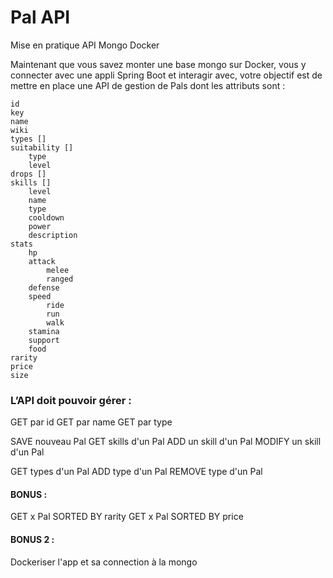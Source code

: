 # Pal API

Mise en pratique API Mongo Docker

Maintenant que vous savez monter une base mongo sur Docker, vous y connecter avec une appli Spring Boot et interagir avec, votre objectif est de mettre en place une API de gestion de Pals dont les attributs sont :

```
id
key
name
wiki
types []
suitability []
	type
	level
drops []
skills []
	level
	name
	type
	cooldown
	power
	description
stats
	hp
	attack
		melee
		ranged
	defense
	speed
		ride
		run
		walk
	stamina
	support
	food
rarity
price
size
```

### L’API doit pouvoir gérer :

GET par id
GET par name
GET par type

SAVE nouveau Pal
GET skills d'un Pal
ADD un skill d'un Pal
MODIFY un skill d'un Pal

GET types d'un Pal
ADD type d'un Pal
REMOVE type d'un Pal

#### BONUS :
GET x Pal SORTED BY rarity
GET x Pal SORTED BY price

#### BONUS 2 :
Dockeriser l'app et sa connection à la mongo
